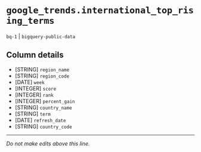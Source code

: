 # `google_trends.international_top_rising_terms`
`bq-1` | `bigquery-public-data`

## Column details
* [STRING]    `region_name`
* [STRING]    `region_code`
* [DATE]      `week`
* [INTEGER]   `score`
* [INTEGER]   `rank`
* [INTEGER]   `percent_gain`
* [STRING]    `country_name`
* [STRING]    `term`
* [DATE]      `refresh_date`
* [STRING]    `country_code`

-------------------------------------------------------------------------------
*Do not make edits above this line.*
